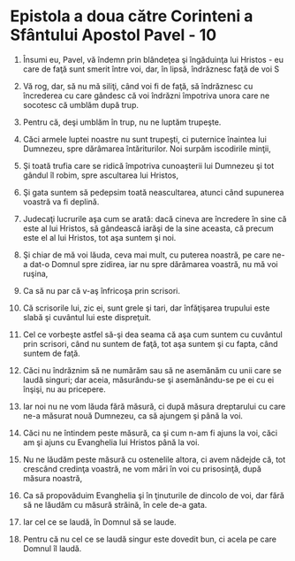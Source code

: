 # Epistola a doua c&#259;tre Corinteni a Sf&#226;ntului Apostol Pavel - 10

1. Însumi eu, Pavel, vă îndemn prin blândeţea şi îngăduinţa lui Hristos - eu care de faţă sunt smerit între voi, dar, în lipsă, îndrăznesc faţă de voi S 

2. Vă rog, dar, să nu mă siliţi, când voi fi de faţă, să îndrăznesc cu încrederea cu care gândesc că voi îndrăzni împotriva unora care ne socotesc că umblăm după trup. 

3. Pentru că, deşi umblăm în trup, nu ne luptăm trupeşte. 

4. Căci armele luptei noastre nu sunt trupeşti, ci puternice înaintea lui Dumnezeu, spre dărâmarea întăriturilor. Noi surpăm iscodirile minţii, 

5. Şi toată trufia care se ridică împotriva cunoaşterii lui Dumnezeu şi tot gândul îl robim, spre ascultarea lui Hristos, 

6. Şi gata suntem să pedepsim toată neascultarea, atunci când supunerea voastră va fi deplină. 

7. Judecaţi lucrurile aşa cum se arată: dacă cineva are încredere în sine că este al lui Hristos, să gândească iarăşi de la sine aceasta, că precum este el al lui Hristos, tot aşa suntem şi noi. 

8. Şi chiar de mă voi lăuda, ceva mai mult, cu puterea noastră, pe care ne-a dat-o Domnul spre zidirea, iar nu spre dărâmarea voastră, nu mă voi ruşina, 

9. Ca să nu par că v-aş înfricoşa prin scrisori. 

10. Că scrisorile lui, zic ei, sunt grele şi tari, dar înfăţişarea trupului este slabă şi cuvântul lui este dispreţuit. 

11. Cel ce vorbeşte astfel să-şi dea seama că aşa cum suntem cu cuvântul prin scrisori, când nu suntem de faţă, tot aşa suntem şi cu fapta, când suntem de faţă. 

12. Căci nu îndrăznim să ne numărăm sau să ne asemănăm cu unii care se laudă singuri; dar aceia, măsurându-se şi asemănându-se pe ei cu ei înşişi, nu au pricepere. 

13. Iar noi nu ne vom lăuda fără măsură, ci după măsura dreptarului cu care ne-a măsurat nouă Dumnezeu, ca să ajungem şi până la voi. 

14. Căci nu ne întindem peste măsură, ca şi cum n-am fi ajuns la voi, căci am şi ajuns cu Evanghelia lui Hristos până la voi. 

15. Nu ne lăudăm peste măsură cu ostenelile altora, ci avem nădejde că, tot crescând credinţa voastră, ne vom mări în voi cu prisosinţă, după măsura noastră, 

16. Ca să propovăduim Evanghelia şi în ţinuturile de dincolo de voi, dar fără să ne lăudăm cu măsură străină, în cele de-a gata. 

17. Iar cel ce se laudă, în Domnul să se laude. 

18. Pentru că nu cel ce se laudă singur este dovedit bun, ci acela pe care Domnul îl laudă. 

